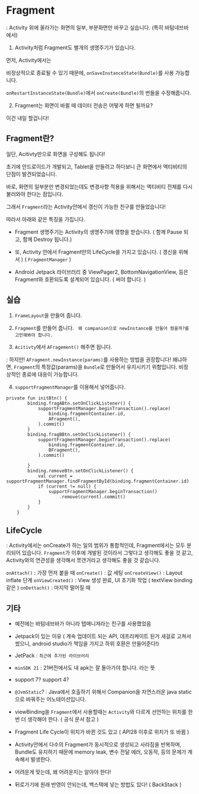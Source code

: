 # Fragment

: Activity 위에 올라가는 화면의 일부, 부분화면만 바꾸고 싶습니다. (특히 바텀네브바에서)

1. Activity처럼 Fragment도 별개의 생명주기가 있습니다.

먼저, Activity에서는

비정상적으로 종료될 수 있기 때문에, `onSaveInstanceState(Bundle)`를 사용 가능합니다.

`onRestartInstanceState(Bundle)`에서 `onCreate(Bundle)`의 번들을 수정해줍니다.

2. Fragment는 화면이 바뀔 때 데이터 전송은 어떻게 하면 될까요?

이건 내일 할겁니다!

## Fragment란?

일단, Acitivty만으로 화면을 구성해도 됩니다!

초기에 안드로이드가 개발되고, Tablet을 만들려고 하다보니 큰 화면에서 액티비티의 단점이 발견되었습니다.

바로, 화면의 일부분만 변경되었는데도 변경사항 적용을 위해서는 액티비티 전체를 다시 불러와야 한다는 점입니다.

그래서 `Fragment`라는 Activity안에서 갱신이 가능한 친구를 만들었습니다!

따라서 아래와 같은 특징을 가집니다.

- Fragment 생명주기는 Activity의 생명주기에 영향을 받습니다. ( 함께 Pause 되고, 함께 Destroy 됩니다.)

- 또, Activity 안에서 Fragment만의 LifeCycle을 가지고 있습니다. ( 갱신을 위해서 ) ( `FragmentManager` )

- Android Jetpack 라이브러리 중 ViewPager2, BottomNavigationView, 등은 Fragment와 호환되도록 설계되어 있습니다. ( 써야 합니다. )

## 실습

1. `FrameLayout`을 만들어 줍니다.

2. `Fragment`를 만들어 줍니다.
   ` 왜 companion으로 newInstance를 만들어 줬을까?를 고민해봐야 합니다.`

3. `Acitivty`에서 `AFragement()` 해주면 됩니다.

: 하지만! `AFragment.newInstance(params)`를 사용하는 방법을 권장합니다!
왜냐하면, `Fragment`의 특정값(params)을 `Bundle`로 만들어서 유지시키기 위함입니다. 비정상적인 종료에 대응이 가능합니다.

4. `supportFragmentManager`를 이용해서 넣어줍니다.

```kotln
private fun initBtn() {
        binding.fragABtn.setOnClickListener() {
            supportFragmentManager.beginTransaction().replace(
                binding.fragmentContainer.id,
                AFragment(),
            ).commit()
        }
        binding.fragBBtn.setOnClickListener() {
            supportFragmentManager.beginTransaction().replace(
                binding.fragmentContainer.id,
                BFragment(),
            ).commit()

        }
        binding.removeBtn.setOnClickListener() {
            val current = supportFragmentManager.findFragmentById(binding.fragmentContainer.id)
            if (current != null) {
                supportFragmentManager.beginTransaction()
                    .remove(current).commit()
            }
        }
    }
```

## LifeCycle

: Activity에서는 onCreate가 하는 일의 범위가 통합적인데, Fragment에서는 모두 분리되어 있습니다. `Fragment`가 이후에 개발된 것이라서 그렇다고 생각해도 좋을 것 같고, Activity와의 연관성을 생각해서 쪼갠거라고 생각해도 좋을 것 같습니다.

`onAttach()` : 가장 먼저 붙을 때
`onCreate()` : 값 세팅
`onCreateView()` : Layout inflate 단계
`onViewCreated()` : View 생성 완료, UI 초기화 작업 ( textView binding 같은 )
`onDettach()` : 마지막 떨어질 때

## 기타

- 예전에는 바텀네브바가 아니라 탭매니져라는 친구를 사용했었음

- Jetpack이 있는 이유 ( 계속 업데이트 되는 API, 데프리케이트 된거 새걸로 고쳐서 썼으니, android studio가 책임을 가지고 하위 호환은 만들어준다!)

- JetPack : `최근에 추가된 라이브러리`

- `minSDK 21` : 21버전에서도 내 apk는 잘 돌아가야 합니다. 라는 뜻

- support 7? support 4?

- `@JvmStatic`? : Java에서 호출하기 위해서 Companion을 자연스러운 java static으로 바꿔주는 어노테이션입니다.

- viewBinding을 `Fragment`에서 사용할때는 `Activity`와 다르게 선언하는 위치를 한번 더 생각해야 한다. ( 공식 문서 참고 )

- Fragment Life Cycle이 위치가 바뀐 것도 있고 ( API28 이후로 위치가 또 바뀜 )

- Activity안에서 다수의 Fragment가 동시적으로 생성되고 사라짐을 반복하며, Bundle도 유지하기 때문에 memory leak, 변수 전달 에러, 오동작, 등의 문제가 계속해서 발생한다.

- 어려운게 맞는데, 왜 어려운지는 알아야 한다!

- 뒤로가기에 원래 반영이 안되는데, 백스택에 넣는 방법도 있다! ( BackStack )

